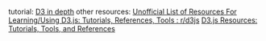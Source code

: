 tutorial: [D3 in depth](https://www.d3indepth.com/introduction/)
other resources: 
[Unofficial List of Resources For Learning/Using D3.js: Tutorials, References, Tools : r/d3js](https://www.reddit.com/r/d3js/comments/witm6e/unofficial_list_of_resources_for_learningusing/)
[D3.js Resources: Tutorials, Tools, and References](https://yangdanny97.github.io/blog/2022/08/07/d3-resources)

